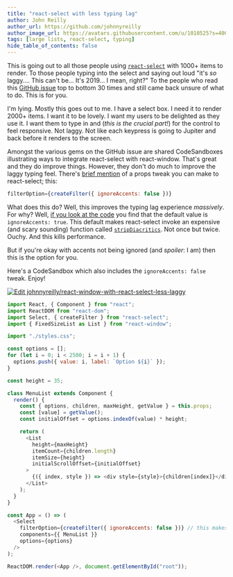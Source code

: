 ```yaml
---
title: "react-select with less typing lag"
author: John Reilly
author_url: https://github.com/johnnyreilly
author_image_url: https://avatars.githubusercontent.com/u/1010525?s=400&u=294033082cfecf8ad1645b4290e362583b33094a&v=4
tags: [large lists, react-select, typing]
hide_table_of_contents: false
---
```

This is going out to all those people using [`react-select`](<https://react-select.com>) with 1000+ items to render. To those people typing into the select and saying out loud "it's *so* laggy.... This can't be... It's 2019... I mean, right?" To the people who read this [GitHub issue](<https://github.com/JedWatson/react-select/issues/3128>) top to bottom 30 times and still came back unsure of what to do. This is for you.

I'm lying. Mostly this goes out to me. I have a select box. I need it to render 2000+ items. I want it to be lovely. I want my users to be delighted as they use it. I want them to type in and (*this is the crucial part!*) for the control to feel responsive. Not laggy. Not like each keypress is going to Jupiter and back before it renders to the screen.

Amongst the various gems on the GitHub issue are shared CodeSandboxes illustrating ways to integrate react-select with react-window. That's great and they do improve things. However, they don't do much to improve the laggy typing feel. There's [brief mention](<https://github.com/JedWatson/react-select/issues/3128#issuecomment-431397942>) of a props tweak you can make to react-select; this:

```js
filterOption={createFilter({ ignoreAccents: false })}
```

What does this do? Well, this improves the typing lag experience *massively*. For why? Well, [if you look at the code](<https://github.com/JedWatson/react-select/blob/292bad3298f2cafad6767f2134bd79a9c27e4073/src/filters.js#L21>) you find that the default value is `ignoreAccents: true`. This default makes react-select invoke an expensive (and scary sounding) function called [`stripDiacritics`](<https://github.com/JedWatson/react-select/blob/292bad3298f2cafad6767f2134bd79a9c27e4073/src/diacritics.js#L90>). Not once but twice. Ouchy. And this kills performance.

But if you're okay with accents not being ignored (and *spoiler*: I am) then this is the option for you.

Here's a CodeSandbox which also includes the `ignoreAccents: false` tweak. Enjoy!

[![Edit johnnyreilly/react-window-with-react-select-less-laggy](<https://codesandbox.io/static/img/play-codesandbox.svg>)](<https://codesandbox.io/s/zn70lqp31m?fontsize=14>)

```js
import React, { Component } from "react";
import ReactDOM from "react-dom";
import Select, { createFilter } from "react-select";
import { FixedSizeList as List } from "react-window";

import "./styles.css";

const options = [];
for (let i = 0; i < 2500; i = i + 1) {
  options.push({ value: i, label: `Option ${i}` });
}

const height = 35;

class MenuList extends Component {
  render() {
    const { options, children, maxHeight, getValue } = this.props;
    const [value] = getValue();
    const initialOffset = options.indexOf(value) * height;

    return (
      <List
        height={maxHeight}
        itemCount={children.length}
        itemSize={height}
        initialScrollOffset={initialOffset}
      >
        {({ index, style }) => <div style={style}>{children[index]}</div>}
      </List>
    );
  }
}

const App = () => (
  <Select
    filterOption={createFilter({ ignoreAccents: false })} // this makes all the difference!
    components={{ MenuList }}
    options={options}
  />
);

ReactDOM.render(<App />, document.getElementById("root"));
```


